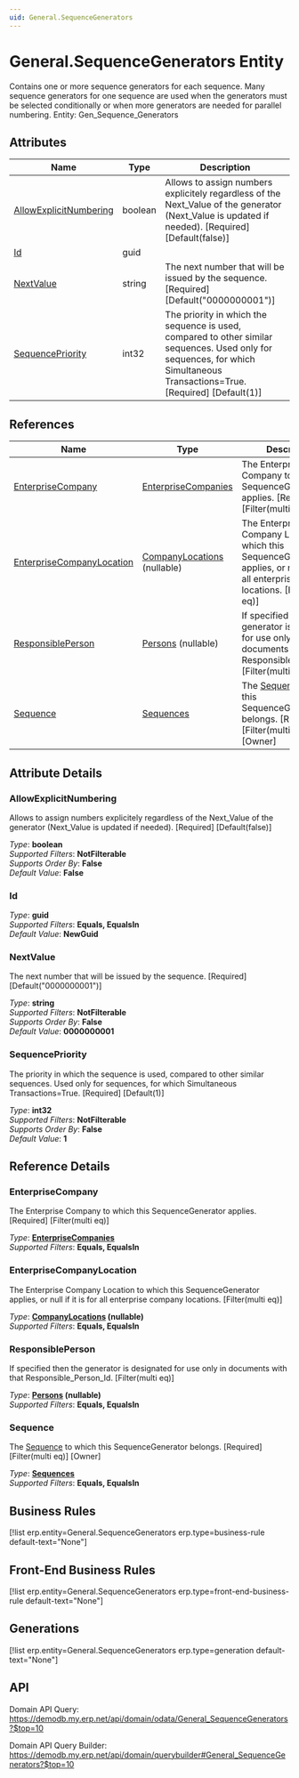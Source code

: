 ```yaml
---
uid: General.SequenceGenerators
---
```

# General.SequenceGenerators Entity

Contains one or more sequence generators for each sequence. Many sequence generators for one sequence are used when the generators must be selected conditionally or when more generators are needed for parallel numbering. Entity: Gen_Sequence_Generators

## Attributes

| Name | Type | Description |
| ---- | ---- | --- |
| [AllowExplicitNumbering](General.SequenceGenerators.md#allowexplicitnumbering) | boolean | Allows to assign numbers explicitely regardless of the Next_Value of the generator (Next_Value is updated if needed). [Required] [Default(false)] 
| [Id](General.SequenceGenerators.md#id) | guid |  
| [NextValue](General.SequenceGenerators.md#nextvalue) | string | The next number that will be issued by the sequence. [Required] [Default("0000000001")] 
| [SequencePriority](General.SequenceGenerators.md#sequencepriority) | int32 | The priority in which the sequence is used, compared to other similar sequences. Used only for sequences, for which Simultaneous Transactions=True. [Required] [Default(1)] 

## References

| Name | Type | Description |
| ---- | ---- | --- |
| [EnterpriseCompany](General.SequenceGenerators.md#enterprisecompany) | [EnterpriseCompanies](General.EnterpriseCompanies.md) | The Enterprise Company to which this SequenceGenerator applies. [Required] [Filter(multi eq)] |
| [EnterpriseCompanyLocation](General.SequenceGenerators.md#enterprisecompanylocation) | [CompanyLocations](General.Contacts.CompanyLocations.md) (nullable) | The Enterprise Company Location to which this SequenceGenerator applies, or null if it is for all enterprise company locations. [Filter(multi eq)] |
| [ResponsiblePerson](General.SequenceGenerators.md#responsibleperson) | [Persons](General.Contacts.Persons.md) (nullable) | If specified then the generator is designated for use only in documents with that Responsible_Person_Id. [Filter(multi eq)] |
| [Sequence](General.SequenceGenerators.md#sequence) | [Sequences](General.Sequences.md) | The [Sequence](General.SequenceGenerators.md#sequence) to which this SequenceGenerator belongs. [Required] [Filter(multi eq)] [Owner] |


## Attribute Details

### AllowExplicitNumbering

Allows to assign numbers explicitely regardless of the Next_Value of the generator (Next_Value is updated if needed). [Required] [Default(false)]

_Type_: **boolean**  
_Supported Filters_: **NotFilterable**  
_Supports Order By_: **False**  
_Default Value_: **False**  

### Id

_Type_: **guid**  
_Supported Filters_: **Equals, EqualsIn**  
_Default Value_: **NewGuid**  

### NextValue

The next number that will be issued by the sequence. [Required] [Default("0000000001")]

_Type_: **string**  
_Supported Filters_: **NotFilterable**  
_Supports Order By_: **False**  
_Default Value_: **0000000001**  

### SequencePriority

The priority in which the sequence is used, compared to other similar sequences. Used only for sequences, for which Simultaneous Transactions=True. [Required] [Default(1)]

_Type_: **int32**  
_Supported Filters_: **NotFilterable**  
_Supports Order By_: **False**  
_Default Value_: **1**  


## Reference Details

### EnterpriseCompany

The Enterprise Company to which this SequenceGenerator applies. [Required] [Filter(multi eq)]

_Type_: **[EnterpriseCompanies](General.EnterpriseCompanies.md)**  
_Supported Filters_: **Equals, EqualsIn**  

### EnterpriseCompanyLocation

The Enterprise Company Location to which this SequenceGenerator applies, or null if it is for all enterprise company locations. [Filter(multi eq)]

_Type_: **[CompanyLocations](General.Contacts.CompanyLocations.md) (nullable)**  
_Supported Filters_: **Equals, EqualsIn**  

### ResponsiblePerson

If specified then the generator is designated for use only in documents with that Responsible_Person_Id. [Filter(multi eq)]

_Type_: **[Persons](General.Contacts.Persons.md) (nullable)**  
_Supported Filters_: **Equals, EqualsIn**  

### Sequence

The [Sequence](General.SequenceGenerators.md#sequence) to which this SequenceGenerator belongs. [Required] [Filter(multi eq)] [Owner]

_Type_: **[Sequences](General.Sequences.md)**  
_Supported Filters_: **Equals, EqualsIn**  



## Business Rules

[!list erp.entity=General.SequenceGenerators erp.type=business-rule default-text="None"]

## Front-End Business Rules

[!list erp.entity=General.SequenceGenerators erp.type=front-end-business-rule default-text="None"]

## Generations

[!list erp.entity=General.SequenceGenerators erp.type=generation default-text="None"]

## API

Domain API Query:
<https://demodb.my.erp.net/api/domain/odata/General_SequenceGenerators?$top=10>

Domain API Query Builder:
<https://demodb.my.erp.net/api/domain/querybuilder#General_SequenceGenerators?$top=10>


